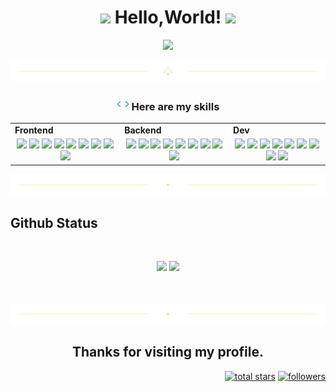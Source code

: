 <h1 align="center">
  <img src="https://media.giphy.com/media/hvRJCLFzcasrR4ia7z/giphy.gif" width="28">
  Hello,World!
  <img src="https://media.giphy.com/media/hvRJCLFzcasrR4ia7z/giphy.gif" width="28">
</h1>
<p align="center">
  <a href="https://github.com/Sav1030"><img src="https://readme-typing-svg.herokuapp.com/?lines=FullStack%20Developer;Always%20learning%20new%20tech&font=Pacifico&center=true&width=650&height=120&color=58a6ff&vCenter=true&size=45%22"></a>
</p>

<div align="center">
  <img src="./divider1.png" alt="divider"/>
</div> 
<h3 align="center"><img src="./code.gif" height="20"/> Here are my skills</h3>
  <table>
    <tr>
      <td valign="center" width="100px"><b>Frontend<b></td>
      <td valign="center" width="100px"><b>Backend<b></td>
      <td valign="center" width="100px"><b>Dev<b></td>
    </tr>
    <tr>
      <td valign="center" align="center" width="300px">
        <img src="https://img.shields.io/badge/React-blue" /> 
        <img src="https://img.shields.io/badge/Vue-blue" /> 
        <img src="https://img.shields.io/badge/Angular-blue" /> 
        <img src="https://img.shields.io/badge/ReactNative-blue" /> 
        <img src="https://img.shields.io/badge/Wordpress-blue" /> 
        <img src="https://img.shields.io/badge/Next-blue" /> 
        <img src="https://img.shields.io/badge/Nuxt-blue" /> 
        <img src="https://img.shields.io/badge/Shopify-blue" /> 
        <img src="https://img.shields.io/badge/Flutter.js-blue" />
      </td>      
      <td valign="center" align="center" width="300px">
        <img src="https://img.shields.io/badge/Django-blue" /> 
        <img src="https://img.shields.io/badge/Python-blue" />     
        <img src="https://img.shields.io/badge/Golang-blue" /> 
        <img src="https://img.shields.io/badge/Java-blue" /> 
        <img src="https://img.shields.io/badge/PHP-blue" /> 
        <img src="https://img.shields.io/badge/Laravel-blue" /> 
        <img src="https://img.shields.io/badge/Node.js-blue" /> 
        <img src="https://img.shields.io/badge/Express-blue" /> 
        <img src="https://img.shields.io/badge/Nest.js-blue" /> 
      </td>
      <td valign="center" align="center" width="300px">
        <img src="https://img.shields.io/badge/AWS-blue" /> 
        <img src="https://img.shields.io/badge/Docker-blue" /> 
        <img src="https://img.shields.io/badge/TDD-blue" /> 
        <img src="https://img.shields.io/badge/Jira-blue" /> 
        <img src="https://img.shields.io/badge/Tezos-blue" /> 
        <img src="https://img.shields.io/badge/MySQL-blue" /> 
        <img src="https://img.shields.io/badge/NoSQL-blue" /> 
        <img src="https://img.shields.io/badge/MongoDB-blue" /> 
        <img src="https://img.shields.io/badge/PostgreSQL-blue" /> 
      </td>
    </tr>
  </table>
<div align="center">
  <img src="./divider2.png" alt="divider"/>
</div> 


<h2 align="left" id="macropower-tech">Github Status</h2>

<br />
<p align="center">
    <img src="https://github-readme-stats.vercel.app/api?username=Sav1030&show_icons=true&bg_color=0e2239&text_color=58a6ff&hide_border=true" width="54.25%">
    <img src="https://github-readme-stats.vercel.app/api/top-langs?username=Sav1030&layout=compact&bg_color=0e2239&text_color=58a6ff&hide_border=true" width="45.25%">
</p>

<br />

<!-- > GitHub Activity Graph -->

<!-- https://github.com/ashutosh00710/github-readme-activity-graph -->
<!-- <a href="https://github.com/Sav1030/Sav1030"><img alt="atosinu's activity graph" src="https://github-readme-activity-graph.cyclic.app/graph?username=Sav1030&bg_color=0e2239&color=58a6ff&line=114a88&point=58a6ff&hide_border=true" /></a>
![](./profile-3d-contrib/profile-night-rainbow.svg) -->
<br />
<div align="center">
  <img src="./divider2.png" alt="divider"/>
<!-- </div> 
  <h2 align="center">
    <img src='https://raw.githubusercontent.com/ShahriarShafin/ShahriarShafin/main/Assets/handshake.gif' width="100px" />
      How to reach me
    <img src='https://raw.githubusercontent.com/ShahriarShafin/ShahriarShafin/main/Assets/handshake.gif' width="100px" />
  </h2>
  <br />
<p align="center">
  <a href="mailto:wangping51030@gmail.com" target="_blank" rel="noopener noreferrer"><img src="https://img.icons8.com/fluency/2x/gmail-new.png"  width="50" /></a>
  &nbsp;&nbsp;&nbsp;&nbsp;&nbsp;&nbsp;
  <a href="https://join.skype.com/invite/rKqjNcTVgWMJ" target="_blank" rel="noopener noreferrer"><img src="https://img.icons8.com/color/2x/skype.png"  width="50" /></a>
  &nbsp;&nbsp;&nbsp;&nbsp;&nbsp;&nbsp;
  <a href="https://t.me/Savage1030" target="_blank" rel="noopener noreferrer"><img src="https://img.icons8.com/color/2x/telegram-app.png"  width="50" /></a>
  &nbsp;&nbsp;&nbsp;&nbsp;&nbsp;&nbsp;
  <a href="https://lin.ee/ynLnV6z" target="_blank" rel="noopener noreferrer"><img src="https://img.icons8.com/color/48/line-me.png"  width="50" /></a>
</p> -->
<h2 align="center"> Thanks for visiting my profile. </h2>

<p align="right">
  <a href="https://github.com/Sav1030?tab=repositories&sort=stargazers">
    <img alt="total stars" title="Total stars on GitHub" src="https://custom-icon-badges.herokuapp.com/badge/dynamic/json?logo=star&color=55960c&labelColor=488207&label=Stars&style=for-the-badge&query=%24.stars&url=https://api.github-star-counter.workers.dev/user/Sav1030"/></a>
  <a href="https://github.com/Sav1030?tab=followers">
    <img alt="followers" title="Follow me on Github" src="https://custom-icon-badges.herokuapp.com/github/followers/Sav1030?color=236ad3&labelColor=1155ba&style=for-the-badge&logo=person-add&label=Follow&logoColor=white"/></a>
</p>